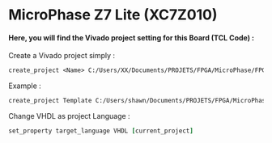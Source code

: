 # MicroPhase Z7 Lite (XC7Z010)
#### Here, you will find the Vivado project setting for this Board (TCL Code) :

Create a Vivado project simply : 
```tcl
create_project <Name> C:/Users/XX/Documents/PROJETS/FPGA/MicroPhase/FPGA/<Name> -part xc7z010clg400-1
```
Example : 
```tcl
create_project Template C:/Users/shawn/Documents/PROJETS/FPGA/MicroPhase/FPGA/Template -part xc7z010clg400-1
```

Change VHDL as project Language : 
```tcl
set_property target_language VHDL [current_project]
```
